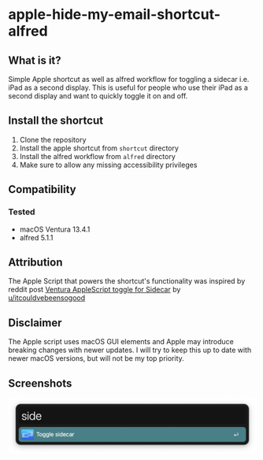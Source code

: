 # apple-hide-my-email-shortcut-alfred

## What is it?

Simple Apple shortcut as well as alfred workflow for toggling a sidecar i.e. iPad as a second display. This is useful for people who use their iPad as a second display and want to quickly toggle it on and off.

## Install the shortcut

1. Clone the repository
2. Install the apple shortcut from `shortcut` directory
3. Install the alfred workflow from `alfred` directory
4. Make sure to allow any missing accessibility privileges

## Compatibility

### Tested

- macOS Ventura 13.4.1
- alfred 5.1.1

## Attribution

The Apple Script that powers the shortcut's functionality was inspired by reddit post [Ventura AppleScript toggle for Sidecar](https://www.reddit.com/r/applescript/comments/ylsv37/ventura_applescript_toggle_for_sidecar) by [u/itcouldvebeensogood](https://www.reddit.com/user/itcouldvebeensogood/)

## Disclaimer

The Apple script uses macOS GUI elements and Apple may introduce breaking changes with newer updates. I will try to keep this up to date with newer macOS versions, but will not be my top priority.

## Screenshots

![static/img/alfred.png](static/img/alfred.png)
